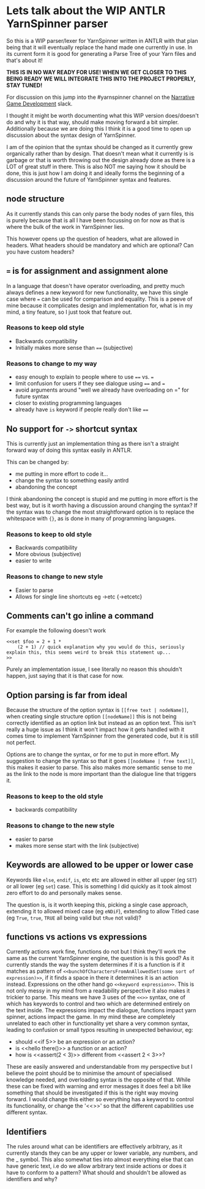 # Lets talk about the WIP ANTLR YarnSpinner parser

So this is a WIP parser/lexer for YarnSpinner written in ANTLR with that plan being that it will eventually replace the hand made one currently in use.
In its current form it is good for generating a Parse Tree of your Yarn files and that's about it!

**THIS IS IN NO WAY READY FOR USE! WHEN WE GET CLOSER TO THIS BEING READY WE WILL INTEGRATE THIS INTO THE PROJECT PROPERLY, STAY TUNED!**

For discussion on this jump into the #yarnspinner channel on the [Narrative Game Development](https://narrativegamedev.slack.com/) slack.

I thought it might be worth documenting what this WIP version does/doesn't do and why it is that way, should make moving forward a bit simpler.
Additionally because we are doing this I think it is a good time to open up discussion about the syntax design of YarnSpinner.

I am of the opinion that the syntax should be changed as it currently grew organically rather than by design.
That doesn't mean what it currently is is garbage or that is worth throwing out the design already done as there is a LOT of great stuff in there.
This is also NOT me saying how it should be done, this is just how I am doing it and ideally forms the beginning of a discussion around the future of YarnSpinner syntax and features.

## node structure

As it currently stands this can only parse the body nodes of yarn files, this is purely because that is all I have been focussing on for now as that is where the bulk of the work in YarnSpinner lies.

This however opens up the question of headers, what are allowed in headers.
What headers should be mandatory and which are optional?
Can you have custom headers?

## `=` is for assignment and assignment alone

In a language that doesn't have operator overloading, and pretty much always defines a new keyword for new functionality, we have this single case where `=` can be used for comparison and equality.
This is a peeve of mine because it complicates design and implementation for, what is in my mind, a tiny feature, so I just took that feature out.

### Reasons to keep old style

- Backwards compatibility
- Initially makes more sense than `==` (subjective)

### Reasons to change to my way

- easy enough to explain to people where to use `==` vs. `=`
- limit confusion for users if they see dialogue using `==` and `=`
- avoid arguments around "well we already have overloading on =" for future syntax
- closer to existing programming languages
- already have `is` keyword if people really don't like `==`

## No support for `->`  shortcut syntax

This is currently just an implementation thing as there isn't a straight forward way of doing this syntax easily in ANTLR.

This can be changed by:

- me putting in more effort to code it...
- change the syntax to something easily antlrd
- abandoning the concept

I think abandoning the concept is stupid and me putting in more effort is the best way, but is it worth having a discussion around changing the syntax?
If the syntax was to change the most straightforward option is to replace the whitespace with `{}`, as is done in many of programming languages.

### Reasons to keep to old style

- Backwards compatibility
- More obvious (subjective)
- easier to write

### Reasons to change to new style

- Easier to parse
- Allows for single line shortcuts eg ->etc {->etcetc}

## Comments can't go inline a command

For example the following doesn't work

```
<<set $foo = 2 + 1 *
	(2 + 1) // quick explanation why you would do this, seriously explain this, this seems weird to break this statement up...
>>
```

Purely an implementation issue, I see literally no reason this shouldn't happen, just saying that it is that case for now.

## Option parsing is far from ideal

Because the structure of the option syntax is `[[free text | nodeName]]`, when creating single structure option `[[nodeName]]` this is not being correctly identified as an option link but instead as an option text.
This isn't really a huge issue as I think it won't impact how it gets handled with it comes time to implement YarnSpinner from the generated code, but it is still not perfect.

Options are to change the syntax, or for me to put in more effort.
My suggestion to change the syntax so that it goes `[[nodeName | free text]]`, this makes it easier to parse.
This also makes more semantic sense to me as the link to the node is more important than the dialogue line that triggers it.

### Reasons to keep to the old style

- backwards compatibility

### Reasons to change to the new style

- easier to parse
- makes more sense start with the link (subjective)

## Keywords are allowed to be upper or lower case

Keywords like `else`, `endif`, `is`, etc etc are allowed in either all upper (eg `SET`) or all lower (eg `set`) case.
This is something I did quickly as it took almost zero effort to do and personally makes sense.

The question is, is it worth keeping this, picking a single case approach, extending it to allowed mixed case (eg `eNDiF`), extending to allow Titled case (eg `True`, `true`, `TRUE` all being valid but `tRue` not valid)?

## functions vs actions vs expressions

Currently actions work fine, functions do not but I think they'll work the same as the current YarnSpinner engine, the question is is this good?
As it currently stands the way the system determines if it is a function is if it matches as pattern of `<<bunchOfCharactersFromAnAllowedSet(some sort of expression)>>`, if it finds a space in there it determines it is an action instead.
Expressions on the other hand go `<<keyword expression>>`.
This is not only messy in my mind from a readability perspective it also makes it trickier to parse.
This means we have 3 uses of the `<<>>` syntax, one of which has keywords to control and two which are determined entirely on the text inside.
The expressions impact the dialogue, functions impact yarn spinner, actions impact the game.
In my mind these are completely unrelated to each other in functionality yet share a very common syntax, leading to confusion or small typos resulting in unexpected behaviour, eg:

- should <<if 5>> be an expression or an action?
- is <<hello there()>> a function or an action?
- how is <<assert(2 < 3)>> different from <<assert 2 < 3>>?

These are easily answered and understandable from my perspective but I believe the point should be to minimise the amount of specialised knowledge needed, and overloading syntax is the opposite of that.
While these can be fixed with warning and error messages it does feel a bit like something that should be investigated if this is the right way moving forward.
I would change this either so everything has a keyword to control its functionality, or change the '<<>>' so that the different capabilities use different syntax.

## Identifiers

The rules around what can be identifiers are effectively arbitrary, as it currently stands they can be any upper or lower variable, any numbers, and the _ symbol.
This also somewhat ties into almost everything else that can have generic text, i.e do we allow arbitrary text inside actions or does it have to conform to a pattern?
What should and shouldn't be allowed as identifiers and why?
